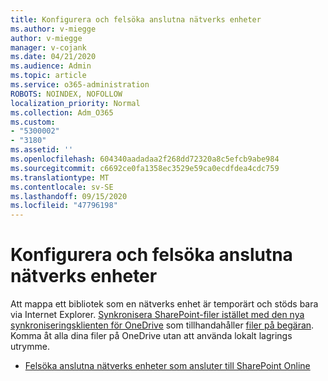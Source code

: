 ```yaml
---
title: Konfigurera och felsöka anslutna nätverks enheter
ms.author: v-miegge
author: v-miegge
manager: v-cojank
ms.date: 04/21/2020
ms.audience: Admin
ms.topic: article
ms.service: o365-administration
ROBOTS: NOINDEX, NOFOLLOW
localization_priority: Normal
ms.collection: Adm_O365
ms.custom:
- "5300002"
- "3180"
ms.assetid: ''
ms.openlocfilehash: 604340aadadaa2f268dd72320a8c5efcb9abe984
ms.sourcegitcommit: c6692ce0fa1358ec3529e59ca0ecdfdea4cdc759
ms.translationtype: MT
ms.contentlocale: sv-SE
ms.lasthandoff: 09/15/2020
ms.locfileid: "47796198"
---
```

# <a name="how-to-configure-and-troubleshoot-mapped-network-drives"></a>Konfigurera och felsöka anslutna nätverks enheter

Att mappa ett bibliotek som en nätverks enhet är temporärt och stöds bara via Internet Explorer. [Synkronisera SharePoint-filer istället med den nya synkroniseringsklienten för OneDrive](https://support.office.com/article/6de9ede8-5b6e-4503-80b2-6190f3354a88) som tillhandahåller [filer på begäran](https://support.office.com/article/0e6860d3-d9f3-4971-b321-7092438fb38e). Komma åt alla dina filer på OneDrive utan att använda lokalt lagrings utrymme.

* [Felsöka anslutna nätverks enheter som ansluter till SharePoint Online](https://docs.microsoft.com/sharepoint/support/administration/troubleshoot-mapped-network-drives)